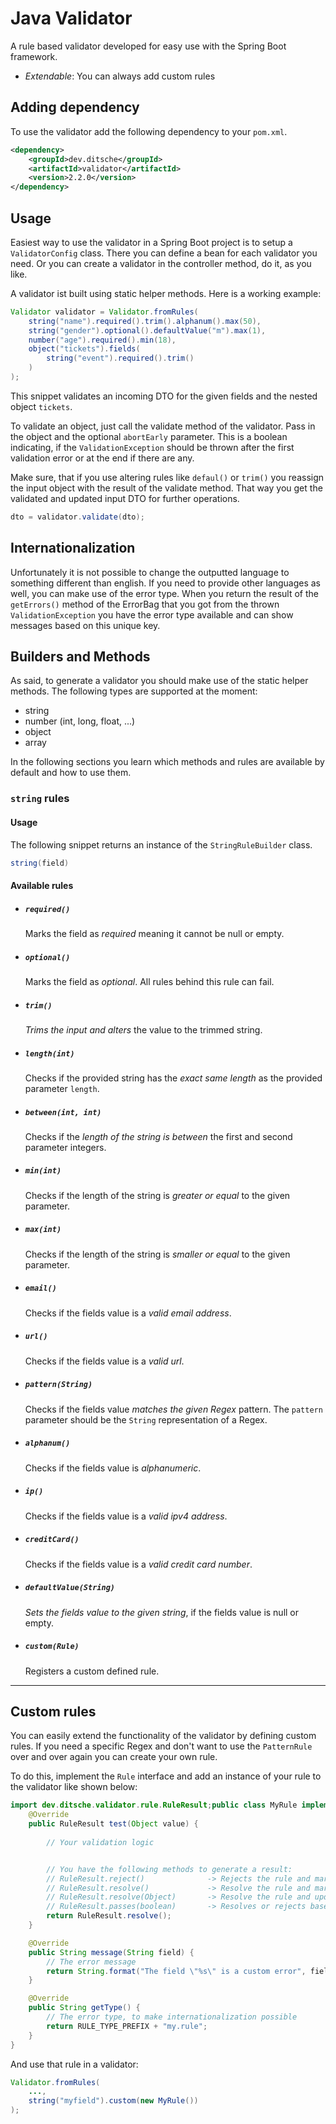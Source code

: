 # Java Validator
A rule based validator developed for easy use with the Spring Boot framework.

- *Extendable*: You can always add custom rules

## Adding dependency
To use the validator add the following dependency to your `pom.xml`.
```xml
<dependency>
    <groupId>dev.ditsche</groupId>
    <artifactId>validator</artifactId>
    <version>2.2.0</version>
</dependency>
```

## Usage

Easiest way to use the validator in a Spring Boot project is to setup a `ValidatorConfig` class. There you can
define a bean for each validator you need. Or you can create a validator in the controller method, do it, as you like.

A validator ist built using static helper methods. Here is a working example:

```java
Validator validator = Validator.fromRules(
    string("name").required().trim().alphanum().max(50),
    string("gender").optional().defaultValue("m").max(1),
    number("age").required().min(18),
    object("tickets").fields(
        string("event").required().trim()
    )
);
```

This snippet validates an incoming DTO for the given fields and the nested object `tickets`.

To validate an object, just call the validate method of the validator. Pass in the object and the optional `abortEarly`
parameter. This is a boolean indicating, if the `ValidationException` should be thrown after the first validation error
or at the end if there are any.

Make sure, that if you use altering rules like `defaul()` or `trim()` you reassign the input object with the result of
the validate method. That way you get the validated and updated input DTO for further operations.

```java
dto = validator.validate(dto);
```

## Internationalization
Unfortunately it is not possible to change the outputted language to something different than english.
If you need to provide other languages as well, you can make use of the error type. When
you return the result of the `getErrors()` method of the ErrorBag that you got from the thrown
`ValidationException` you have the error type available and can show messages based on this
unique key. 

## Builders and Methods
As said, to generate a validator you should make use of the static helper methods.
The following types are supported at the moment:
- string
- number (int, long, float, ...)
- object
- array

In the following sections you learn which methods and rules are available by default and how
to use them.

### `string` rules

#### Usage
The following snippet returns an instance of the `StringRuleBuilder` class.
```java
string(field)
```

#### Available rules

- ##### `required()`
    Marks the field as *required* meaning it cannot be null or empty.
    
- ##### `optional()`
    Marks the field as *optional*. All rules behind this rule can fail.

- ##### `trim()`
    *Trims the input and alters* the value to the trimmed string.

- ##### `length(int)`
    Checks if the provided string has the *exact same length* as the provided parameter `length`.
    
- ##### `between(int, int)`
    Checks if the *length of the string is between* the first and second parameter integers.
    
- ##### `min(int)`
    Checks if the length of the string is *greater or equal* to the given parameter.

- ##### `max(int)`
    Checks if the length of the string is *smaller or equal* to the given parameter.

- ##### `email()`
    Checks if the fields value is a *valid email address*.

- ##### `url()`
    Checks if the fields value is a *valid url*.

- ##### `pattern(String)`
    Checks if the fields value *matches the given Regex* pattern. The 
    `pattern` parameter should be the `String` representation of a Regex.

- ##### `alphanum()`
    Checks if the fields value is *alphanumeric*.

- ##### `ip()`
    Checks if the fields value is a *valid ipv4 address*.

- ##### `creditCard()`
    Checks if the fields value is a *valid credit card number*.

- ##### `defaultValue(String)`
    *Sets the fields value to the given string*, if the fields value is null or empty.

- ##### `custom(Rule)`
    Registers a custom defined rule.

---    



## Custom rules
You can easily extend the functionality of the validator by defining custom rules. If you need a specific Regex and don't
want to use the `PatternRule` over and over again you can create your own rule.

To do this, implement the `Rule` interface and add an instance of your rule to the validator like shown below:

```java
import dev.ditsche.validator.rule.RuleResult;public class MyRule implements Rule {
    @Override
    public RuleResult test(Object value) {
        
        // Your validation logic


        // You have the following methods to generate a result:
        // RuleResult.reject()              -> Rejects the rule and marks it as not passed.
        // RuleResult.resolve()             -> Resolve the rule and mark it passed.
        // RuleResult.resolve(Object)       -> Resolve the rule and update the value of the field.
        // RuleResult.passes(boolean)       -> Resolves or rejects based on the given boolean or expression.
        return RuleResult.resolve();
    }

    @Override
    public String message(String field) {
        // The error message
        return String.format("The field \"%s\" is a custom error", field);
    }

    @Override
    public String getType() {
        // The error type, to make internationalization possible
        return RULE_TYPE_PREFIX + "my.rule";
    }
}
```

And use that rule in a validator:

```java
Validator.fromRules(
    ...,
    string("myfield").custom(new MyRule())
);
```

